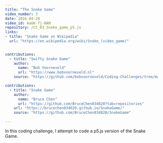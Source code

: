 ```yaml
---
title: "The Snake Game"
video_number: 3
date: 2016-04-20
video_id: AaGK-fj-BAM
repository: /CC_03_Snake_game_p5.js
links:
- title: "Snake Game on Wikipedia"
  url: "https://en.wikipedia.org/wiki/Snake_(video_game)"
  

contributions:
  - title: "Swifty Snake Game"
    author:
      name: "Bob Voorneveld"
      url: "https://www.bobvoorneveld.nl"
    source: "https://github.com/bobvoorneveld/Coding-Challenges/tree/master/CC003-The%20Snake%20Game"

contributions:
  - title: "Snake Game"
    author:
      name: "Bruce Chen"
      url: "https://github.com/BruceChen034020?tab=repositories"
    url: "https://brucechen034020.github.io/SnakeGame/"
    source: "https://github.com/BruceChen034020/SnakeGame"
  
---
```


In this coding challenge, I attempt to code a p5.js version of the Snake Game.

